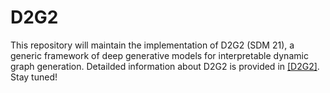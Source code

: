 # D2G2
This repository will maintain the implementation of D2G2 (SDM 21), a generic framework of deep generative models for interpretable dynamic graph generation. Detailded information about D2G2 is provided in [[D2G2]](/assets/D2G2.pdf). Stay tuned!  

<!--## Instructions
1. Clone this repository.
2. Download the datasets as described in the Experiment/Data folder of this repository to the root folder of the project.
3. Run the code with Weka > 3.9.  
      *In Experiment folder: InstanceStreamClassifier.java and WindowStreamClassifier.java evaluate the landmark window model       and sliding window model, respectively.  
      *The FAHT folder contains the source code of the proposed FAHT.-->
  
<!--## Citation
@inproceedings{zhang2019faht,  
     title={FAHT: an adaptive fairness-aware decision tree classifier},  
     author={Zhang, Wenbin and Ntoutsi, Eirini},  
     booktitle={Proceedings of the 28th International Joint Conference on Artificial Intelligence},  
     pages={1480--1486},  
     year={2019},  
     organization={AAAI Press}  
}-->
